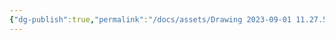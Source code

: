 ```yaml
---
{"dg-publish":true,"permalink":"/docs/assets/Drawing 2023-09-01 11.27.55.excalidraw/","tags":["excalidraw"]}
---
```

<style> .container {font-family: sans-serif; text-align: center;} .button-wrapper button {z-index: 1;height: 40px; width: 100px; margin: 10px;padding: 5px;} .excalidraw .App-menu_top .buttonList { display: flex;} .excalidraw-wrapper { height: 800px; margin: 50px; position: relative;} :root[dir="ltr"] .excalidraw .layer-ui__wrapper .zen-mode-transition.App-menu_bottom--transition-left {transform: none;} </style><script src="https://cdn.jsdelivr.net/npm/react@17/umd/react.production.min.js"></script><script src="https://cdn.jsdelivr.net/npm/react-dom@17/umd/react-dom.production.min.js"></script><script type="text/javascript" src="https://cdn.jsdelivr.net/npm/@excalidraw/excalidraw@0/dist/excalidraw.production.min.js"></script><div id="Drawing_2023-09-01_1127.55.excalidraw.md"></div><script>(function(){const InitialData={"type":"excalidraw","version":2,"source":"https://github.com/zsviczian/obsidian-excalidraw-plugin/releases/tag/2.7.4","elements":[{"id":"mlvygE47","type":"text","x":-336.82901614904404,"y":-195.75840759277344,"width":30.879971027374268,"height":25,"angle":0,"strokeColor":"#1e1e1e","backgroundColor":"transparent","fillStyle":"hachure","strokeWidth":1,"strokeStyle":"solid","roughness":1,"opacity":100,"groupIds":[],"frameId":null,"roundness":null,"seed":811539914,"version":6,"versionNonce":1276564084,"isDeleted":false,"boundElements":[{"id":"GezWR1vJqtQI8BuBF6yvp","type":"arrow"}],"updated":1736753019574,"link":null,"locked":false,"text":"ptr","rawText":"ptr","fontSize":20,"fontFamily":1,"textAlign":"left","verticalAlign":"top","baseline":17,"containerId":null,"originalText":"ptr","lineHeight":1.25,"autoResize":true,"index":"a0"},{"id":"RbesHE7C","type":"text","x":-104.29590457677841,"y":-196.2937774658203,"width":31.559985041618347,"height":25,"angle":0,"strokeColor":"#1e1e1e","backgroundColor":"transparent","fillStyle":"hachure","strokeWidth":1,"strokeStyle":"solid","roughness":1,"opacity":100,"groupIds":[],"frameId":null,"roundness":null,"seed":1267301974,"version":22,"versionNonce":1129103052,"isDeleted":false,"boundElements":[],"updated":1736753019574,"link":null,"locked":false,"text":"arr","rawText":"arr","fontSize":20,"fontFamily":1,"textAlign":"left","verticalAlign":"top","baseline":17,"containerId":null,"originalText":"arr","lineHeight":1.25,"autoResize":true,"index":"a1"},{"id":"Rc6oJ_ZfwvJr19RYsdhI_","type":"rectangle","x":-354.5783752799034,"y":-168.8937225341797,"width":70.18917846679688,"height":28.60693359375,"angle":0,"strokeColor":"#1e1e1e","backgroundColor":"transparent","fillStyle":"hachure","strokeWidth":1,"strokeStyle":"solid","roughness":1,"opacity":100,"groupIds":[],"frameId":null,"roundness":{"type":3},"seed":1443517514,"version":33,"versionNonce":1945920500,"isDeleted":false,"boundElements":[],"updated":1736753019574,"link":null,"locked":false,"index":"a2"},{"id":"vnSkT9q2FtugnNwa-78Nf","type":"rectangle","x":-215.1832336783409,"y":-170.1398162841797,"width":267.3827209472656,"height":36.001953125,"angle":0,"strokeColor":"#1e1e1e","backgroundColor":"transparent","fillStyle":"hachure","strokeWidth":1,"strokeStyle":"solid","roughness":1,"opacity":100,"groupIds":[],"frameId":null,"roundness":{"type":3},"seed":43078806,"version":82,"versionNonce":593691980,"isDeleted":false,"boundElements":[{"id":"GezWR1vJqtQI8BuBF6yvp","type":"arrow"}],"updated":1736753019574,"link":null,"locked":false,"index":"a3"},{"id":"tYjZXJeZpUD_S6kBkd7WU","type":"arrow","x":-174.3736633658409,"y":-146.98228454589844,"width":6.10113525390625,"height":67.13336181640625,"angle":0,"strokeColor":"#1e1e1e","backgroundColor":"transparent","fillStyle":"hachure","strokeWidth":1,"strokeStyle":"solid","roughness":1,"opacity":100,"groupIds":[],"frameId":null,"roundness":{"type":2},"seed":345561366,"version":15,"versionNonce":2083767668,"isDeleted":false,"boundElements":[],"updated":1736753019574,"link":null,"locked":false,"points":[[0,0],[-6.10113525390625,67.13336181640625]],"lastCommittedPoint":null,"startBinding":null,"endBinding":null,"startArrowhead":null,"endArrowhead":"arrow","index":"a4"},{"id":"BHGcEvDDoHXwikM_-Wihl","type":"arrow","x":-134.0798401236534,"y":-146.8959503173828,"width":3.2874755859375,"height":63.75970458984375,"angle":0,"strokeColor":"#1e1e1e","backgroundColor":"transparent","fillStyle":"hachure","strokeWidth":1,"strokeStyle":"solid","roughness":1,"opacity":100,"groupIds":[],"frameId":null,"roundness":{"type":2},"seed":982650326,"version":15,"versionNonce":1709997004,"isDeleted":false,"boundElements":[],"updated":1736753019574,"link":null,"locked":false,"points":[[0,0],[-3.2874755859375,63.75970458984375]],"lastCommittedPoint":null,"startBinding":null,"endBinding":null,"startArrowhead":null,"endArrowhead":"arrow","index":"a5"},{"id":"j8j7rKe4hCtd5ozJUI27v","type":"arrow","x":-104.70905154943466,"y":-144.8895721435547,"width":1.138092041015625,"height":68.15579223632812,"angle":0,"strokeColor":"#1e1e1e","backgroundColor":"transparent","fillStyle":"hachure","strokeWidth":1,"strokeStyle":"solid","roughness":1,"opacity":100,"groupIds":[],"frameId":null,"roundness":{"type":2},"seed":2073696918,"version":13,"versionNonce":436401908,"isDeleted":false,"boundElements":[],"updated":1736753019574,"link":null,"locked":false,"points":[[0,0],[1.138092041015625,68.15579223632812]],"lastCommittedPoint":null,"startBinding":null,"endBinding":null,"startArrowhead":null,"endArrowhead":"arrow","index":"a6"},{"id":"celUj-ydFZSeJ18jtiAFN","type":"arrow","x":-76.26779788732529,"y":-142.94309997558594,"width":4.873291015625,"height":63.092315673828125,"angle":0,"strokeColor":"#1e1e1e","backgroundColor":"transparent","fillStyle":"hachure","strokeWidth":1,"strokeStyle":"solid","roughness":1,"opacity":100,"groupIds":[],"frameId":null,"roundness":{"type":2},"seed":1300673046,"version":15,"versionNonce":889397836,"isDeleted":false,"boundElements":[],"updated":1736753019574,"link":null,"locked":false,"points":[[0,0],[4.873291015625,63.092315673828125]],"lastCommittedPoint":null,"startBinding":null,"endBinding":null,"startArrowhead":null,"endArrowhead":"arrow","index":"a7"},{"id":"iBKPM3BSS7k1gmML-T2ga","type":"arrow","x":-55.22904056310654,"y":-139.13536071777344,"width":16.02178955078125,"height":52.245849609375,"angle":0,"strokeColor":"#1e1e1e","backgroundColor":"transparent","fillStyle":"hachure","strokeWidth":1,"strokeStyle":"solid","roughness":1,"opacity":100,"groupIds":[],"frameId":null,"roundness":{"type":2},"seed":1530791638,"version":21,"versionNonce":1777334388,"isDeleted":false,"boundElements":[],"updated":1736753019574,"link":null,"locked":false,"points":[[0,0],[16.02178955078125,52.245849609375]],"lastCommittedPoint":null,"startBinding":null,"endBinding":null,"startArrowhead":null,"endArrowhead":"arrow","index":"a8"},{"id":"T9Qyu0WiGhTSnymZ8hn6V","type":"arrow","x":-26.006323277950287,"y":-143.9753875732422,"width":25.3468017578125,"height":64.05899047851562,"angle":0,"strokeColor":"#1e1e1e","backgroundColor":"transparent","fillStyle":"hachure","strokeWidth":1,"strokeStyle":"solid","roughness":1,"opacity":100,"groupIds":[],"frameId":null,"roundness":{"type":2},"seed":1220514646,"version":18,"versionNonce":1736505548,"isDeleted":false,"boundElements":[],"updated":1736753019574,"link":null,"locked":false,"points":[[0,0],[25.3468017578125,64.05899047851562]],"lastCommittedPoint":null,"startBinding":null,"endBinding":null,"startArrowhead":null,"endArrowhead":"arrow","index":"a9"},{"id":"Tg-MDGRfadI7Bz4t4zfXV","type":"arrow","x":1.0810790657997131,"y":-145.80784606933594,"width":25.62164306640625,"height":67.49273681640625,"angle":0,"strokeColor":"#1e1e1e","backgroundColor":"transparent","fillStyle":"hachure","strokeWidth":1,"strokeStyle":"solid","roughness":1,"opacity":100,"groupIds":[],"frameId":null,"roundness":{"type":2},"seed":923355914,"version":18,"versionNonce":130075124,"isDeleted":false,"boundElements":[],"updated":1736753019574,"link":null,"locked":false,"points":[[0,0],[25.62164306640625,67.49273681640625]],"lastCommittedPoint":null,"startBinding":null,"endBinding":null,"startArrowhead":null,"endArrowhead":"arrow","index":"aA"},{"id":"GezWR1vJqtQI8BuBF6yvp","type":"arrow","x":-308.3243164420128,"y":-154.9925079345703,"width":85.05020141601562,"height":0.8228759765625,"angle":0,"strokeColor":"#1e1e1e","backgroundColor":"transparent","fillStyle":"hachure","strokeWidth":1,"strokeStyle":"solid","roughness":1,"opacity":100,"groupIds":[],"frameId":null,"roundness":{"type":2},"seed":1484584022,"version":33,"versionNonce":1761607500,"isDeleted":false,"boundElements":[],"updated":1736753019574,"link":null,"locked":false,"points":[[0,0],[85.05020141601562,-0.8228759765625]],"lastCommittedPoint":null,"startBinding":{"elementId":"mlvygE47","focus":2.2459503710606974,"gap":15.765899658203125},"endBinding":{"elementId":"vnSkT9q2FtugnNwa-78Nf","focus":0.26164565750911867,"gap":8.09088134765625},"startArrowhead":null,"endArrowhead":"arrow","index":"aB"}],"appState":{"theme":"light","viewBackgroundColor":"#ffffff","currentItemStrokeColor":"#1e1e1e","currentItemBackgroundColor":"transparent","currentItemFillStyle":"hachure","currentItemStrokeWidth":1,"currentItemStrokeStyle":"solid","currentItemRoughness":1,"currentItemOpacity":100,"currentItemFontFamily":1,"currentItemFontSize":20,"currentItemTextAlign":"left","currentItemStartArrowhead":null,"currentItemEndArrowhead":"arrow","currentItemArrowType":"round","scrollX":597.4394440054893,"scrollY":424.4235895972652,"zoom":{"value":2},"currentItemRoundness":"round","gridSize":null,"gridStep":5,"gridModeEnabled":false,"gridColor":{"Bold":"rgba(217, 217, 217, 0.5)","Regular":"rgba(230, 230, 230, 0.5)"},"currentStrokeOptions":null,"frameRendering":{"enabled":true,"clip":true,"name":true,"outline":true},"objectsSnapModeEnabled":false,"activeTool":{"type":"selection","customType":null,"locked":false,"lastActiveTool":null}},"files":{}};InitialData.scrollToContent=true;App=()=>{const e=React.useRef(null),t=React.useRef(null),[n,i]=React.useState({width:void 0,height:void 0});return React.useEffect(()=>{i({width:t.current.getBoundingClientRect().width,height:t.current.getBoundingClientRect().height});const e=()=>{i({width:t.current.getBoundingClientRect().width,height:t.current.getBoundingClientRect().height})};return window.addEventListener("resize",e),()=>window.removeEventListener("resize",e)},[t]),React.createElement(React.Fragment,null,React.createElement("div",{className:"excalidraw-wrapper",ref:t},React.createElement(ExcalidrawLib.Excalidraw,{ref:e,width:n.width,height:n.height,initialData:InitialData,viewModeEnabled:!0,zenModeEnabled:!0,gridModeEnabled:!1})))},excalidrawWrapper=document.getElementById("Drawing_2023-09-01_1127.55.excalidraw.md");ReactDOM.render(React.createElement(App),excalidrawWrapper);})();</script>